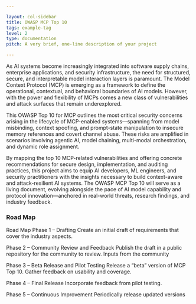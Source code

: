 ```yaml
---

layout: col-sidebar
title: OWASP MCP Top 10
tags: example-tag
level: 2
type: documentation
pitch: A very brief, one-line description of your project

---
```


As AI systems become increasingly integrated into software supply chains, enterprise applications, and security infrastructure, the need for structured, secure, and interpretable model interaction layers is paramount. The Model Context Protocol (MCP) is emerging as a framework to define the operational, contextual, and behavioral boundaries of AI models. However, with the power and flexibility of MCPs comes a new class of vulnerabilities and attack surfaces that remain underexplored.

This OWASP Top 10 for MCP outlines the most critical security concerns arising in the lifecycle of MCP-enabled systems—spanning from model misbinding, context spoofing, and prompt-state manipulation to insecure memory references and covert channel abuse. These risks are amplified in scenarios involving agentic AI, model chaining, multi-modal orchestration, and dynamic role assignment.

By mapping the top 10 MCP-related vulnerabilities and offering concrete recommendations for secure design, implementation, and auditing practices, this project aims to equip AI developers, ML engineers, and security practitioners with the insights necessary to build context-aware and attack-resilient AI systems. The OWASP MCP Top 10 will serve as a living document, evolving alongside the pace of AI model capability and protocol innovation—anchored in real-world threats, research findings, and industry feedback.

### Road Map
Road Map
Phase 1 – Drafting
Create an initial draft of requirements that cover the industry aspects.

Phase 2 – Community Review and Feedback
Publish the draft in a public repository for the community to review.
Inputs from the community

Phase 3 – Beta Release and Pilot Testing
Release a “beta” version of MCP Top 10.
Gather feedback on usability and coverage.

Phase 4 – Final Release
Incorporate feedback from pilot testing.

Phase 5 – Continuous Improvement
Periodically release updated versions
